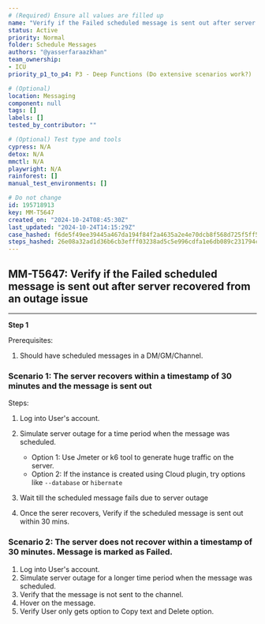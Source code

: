 ```yaml
---
# (Required) Ensure all values are filled up
name: "Verify if the Failed scheduled message is sent out after server recovered from an outage issue"
status: Active
priority: Normal
folder: Schedule Messages
authors: "@yasserfaraazkhan"
team_ownership:
- ICU
priority_p1_to_p4: P3 - Deep Functions (Do extensive scenarios work?)

# (Optional)
location: Messaging
component: null
tags: []
labels: []
tested_by_contributor: ""

# (Optional) Test type and tools
cypress: N/A
detox: N/A
mmctl: N/A
playwright: N/A
rainforest: []
manual_test_environments: []

# Do not change
id: 195718913
key: MM-T5647
created_on: "2024-10-24T08:45:30Z"
last_updated: "2024-10-24T14:15:29Z"
case_hashed: f6de5f49ee39445a467da194f84f2a4635a2e4e70dcb8f568d725f5ff50523253779c6240e4fce27d90a3932395cdb9f
steps_hashed: 26e08a32ad1d36b6cb3efff03238ad5c5e996cdfa1e6db089c231794c34b70ce144deaf370865e1422aa7df3c6613ed4
---
```


<!-- (Auto-generated) Based on frontmatter's "key" and "name" -->

## MM-T5647: Verify if the Failed scheduled message is sent out after server recovered from an outage issue

---

**Step 1**

Prerequisites:

1. Should have scheduled messages in a DM/GM/Channel.

### Scenario 1: The server recovers within a timestamp of 30 minutes and the message is sent out

Steps:

1. Log into User's account.

2. Simulate server outage for a time period when the message was scheduled.

   - Option 1: Use Jmeter or k6 tool to generate huge traffic on the server.
   - Option 2: If the instance is created using Cloud plugin, try options like `--database` or `hibernate`

3. Wait till the scheduled message fails due to server outage

4. Once the serer recovers, Verify if the scheduled message is sent out within 30 mins.

### Scenario 2: The server does not recover within a timestamp of 30 minutes. Message is marked as Failed.

1. Log into User's account.
2. Simulate server outage for a longer time period when the message was scheduled.
3. Verify that the message is not sent to the channel.
4. Hover on the message.
5. Verify User only gets option to Copy text and Delete option.
